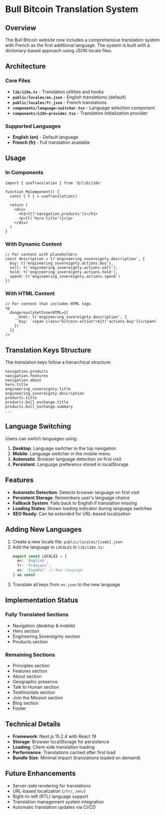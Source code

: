 # Bull Bitcoin Translation System

## Overview

The Bull Bitcoin website now includes a comprehensive translation system with French as the first additional language. The system is built with a dictionary-based approach using JSON locale files.

## Architecture

### Core Files

- **`lib/i18n.ts`** - Translation utilities and hooks
- **`public/locales/en.json`** - English translations (default)
- **`public/locales/fr.json`** - French translations
- **`components/language-switcher.tsx`** - Language selection component
- **`components/i18n-provider.tsx`** - Translation initialization provider

### Supported Languages

- **English (en)** - Default language
- **French (fr)** - Full translation available

## Usage

### In Components

```tsx
import { useTranslation } from '@/lib/i18n'

function MyComponent() {
  const { t } = useTranslation()
  
  return (
    <div>
      <h1>{t('navigation.products')}</h1>
      <p>{t('hero.title')}</p>
    </div>
  )
}
```

### With Dynamic Content

```tsx
// For content with placeholders
const description = t('engineering_sovereignty.description', {
  buy: t('engineering_sovereignty.actions.buy'),
  sell: t('engineering_sovereignty.actions.sell'),
  hold: t('engineering_sovereignty.actions.hold'),
  spend: t('engineering_sovereignty.actions.spend')
})
```

### With HTML Content

```tsx
// For content that includes HTML tags
<p 
  dangerouslySetInnerHTML={{
    __html: t('engineering_sovereignty.description', {
      buy: `<span class="bitcoin-action">${t('actions.buy')}</span>`
    })
  }}
/>
```

## Translation Keys Structure

The translation keys follow a hierarchical structure:

```
navigation.products
navigation.features
navigation.about
hero.title
engineering_sovereignty.title
engineering_sovereignty.description
products.title
products.bull_exchange.title
products.bull_exchange.summary
...
```

## Language Switching

Users can switch languages using:

1. **Desktop**: Language switcher in the top navigation
2. **Mobile**: Language switcher in the mobile menu
3. **Automatic**: Browser language detection on first visit
4. **Persistent**: Language preference stored in localStorage

## Features

- **Automatic Detection**: Detects browser language on first visit
- **Persistent Storage**: Remembers user's language choice
- **Fallback System**: Falls back to English if translation missing
- **Loading States**: Shows loading indicator during language switches
- **SEO Ready**: Can be extended for URL-based localization

## Adding New Languages

1. Create a new locale file: `public/locales/[code].json`
2. Add the language to `LOCALES` in `lib/i18n.ts`:
   ```ts
   export const LOCALES = {
     en: 'English',
     fr: 'Français',
     es: 'Español' // New language
   } as const
   ```
3. Translate all keys from `en.json` to the new language

## Implementation Status

### Fully Translated Sections
- Navigation (desktop & mobile)
- Hero section
- Engineering Sovereignty section
- Products section

### Remaining Sections
- Principles section
- Features section
- About section
- Geographic presence
- Talk to Human section
- Testimonials section
- Join the Mission section
- Blog section
- Footer

## Technical Details

- **Framework**: Next.js 15.2.4 with React 19
- **Storage**: Browser localStorage for persistence
- **Loading**: Client-side translation loading
- **Performance**: Translations cached after first load
- **Bundle Size**: Minimal impact (translations loaded on demand)

## Future Enhancements

- Server-side rendering for translations
- URL-based localization (`/fr/`, `/en/`)
- Right-to-left (RTL) language support
- Translation management system integration
- Automatic translation updates via CI/CD 